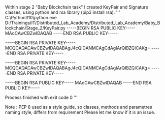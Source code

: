 Within stage 2 "Baby Blockchain task" I created KeyPair and Signature classes,
using python and rsa library (pip3 install rsa).
'''
C:\Python310\python.exe D:/Trainings/IT/Distributed_Lab_Academy/Distributed_Lab_Academy/Baby_Blockchain/Stage_2/KeyPair.py
-----BEGIN RSA PUBLIC KEY-----
MAoCAwCBZwIDAQAB
-----END RSA PUBLIC KEY-----

-----BEGIN RSA PRIVATE KEY-----
MCQCAQACAwCBZwIDAQABAgJ4cQICANMCAgCdAgIArQIBZQICAKg=
-----END RSA PRIVATE KEY-----

-----BEGIN RSA PRIVATE KEY-----
MCQCAQACAwCBZwIDAQABAgJ4cQICANMCAgCdAgIArQIBZQICAKg=
-----END RSA PRIVATE KEY-----

-----BEGIN RSA PUBLIC KEY-----
MAoCAwCBZwIDAQAB
-----END RSA PUBLIC KEY-----


Process finished with exit code 0
'''





Note : PEP 8 used as a style guide, so classes, methods and parametres naming style, differs from requirement
Please let me know if it is an issue.

